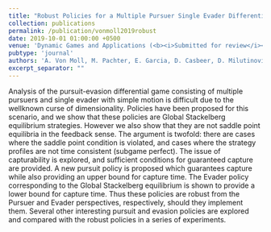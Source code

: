 ```yaml
---
title: "Robust Policies for a Multiple Pursuer Single Evader Differential Game"
collection: publications
permalink: /publication/vonmoll2019robust
date: 2019-10-01 01:00:00 +0500
venue: 'Dynamic Games and Applications (<b><i>Submitted for review</i></b>)'
pubtype: 'journal'
authors: 'A. Von Moll, M. Pachter, E. Garcia, D. Casbeer, D. Milutinović'
excerpt_separator: ""
---
```

Analysis of the pursuit-evasion differential game consisting of multiple pursuers and single evader with simple motion is difficult due to the wellknown curse of dimensionality. Policies have been proposed for this scenario, and we show that these policies are Global Stackelberg equilibrium strategies.  However we also show that they are not saddle point equilibria in the feedback sense. The argument is twofold: there are cases where the saddle point condition is violated, and cases where the strategy profiles are not time consistent (subgame perfect). The issue of capturability is explored, and sufficient conditions for guaranteed capture are provided. A new pursuit policy is proposed which guarantees capture while also providing an upper bound for capture time. The Evader policy corresponding to the Global Stackelberg equilibrium is shown to provide a lower bound for capture time. Thus these policies are robust from the Pursuer and Evader perspectives, respectively, should they implement them. Several other interesting pursuit and evasion policies are explored and compared with the robust policies in a series of experiments.

